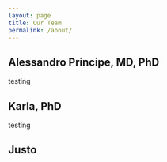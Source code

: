 ```yaml
---
layout: page
title: Our Team
permalink: /about/
---
```


## Alessandro Principe, MD, PhD

testing 

## Karla, PhD

testing

## Justo 
